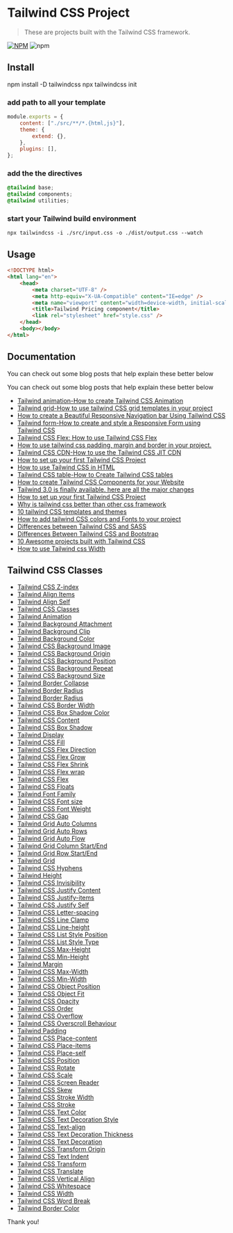 # Tailwind CSS Project

> These are projects built with the Tailwind CSS framework.

[![NPM](https://img.shields.io/npm/v/cdbreact.svg)](https://www.npmjs.com/package/cdbreact)
![npm](https://img.shields.io/npm/dm/cdbreact)

## Install

npm install -D tailwindcss
npx tailwindcss init

### add path to all your template

```jsx
module.exports = {
	content: ["./src/**/*.{html,js}"],
	theme: {
		extend: {},
	},
	plugins: [],
};
```

### add the the directives

```css
@tailwind base;
@tailwind components;
@tailwind utilities;
```

### start your Tailwind build environment

```
npx tailwindcss -i ./src/input.css -o ./dist/output.css --watch
```

## Usage

```html
<!DOCTYPE html>
<html lang="en">
	<head>
		<meta charset="UTF-8" />
		<meta http-equiv="X-UA-Compatible" content="IE=edge" />
		<meta name="viewport" content="width=device-width, initial-scale=1.0" />
		<title>Tailwind Pricing component</title>
		<link rel="stylesheet" href="style.css" />
	</head>
	<body></body>
</html>
```

## Documentation

You can check out some blog posts that help explain these better below

You can check out some blog posts that help explain these better below

- [Tailwind animation-How to create Tailwind CSS Animation](https://www.devwares.com/blog/create-animation-with-tailwind-css/)
- [Tailwind grid-How to use tailwind CSS grid templates in your project](https://www.devwares.com/blog/how-to-add-tailwind-css-grid-to-your-project/)
- [How to create a Beautiful Responsive Navigation bar Using Tailwind CSS](https://www.devwares.com/blog/how-to-create-a-beautiful-responsive-navbar-using-tailwind-css/)
- [Tailwind form-How to create and style a Responsive Form using Tailwind CSS](https://www.devwares.com/blog/how-to-create-and-style-a-responsive-form-using-tailwindcss/)
- [Tailwind CSS Flex: How to use Tailwind CSS Flex](https://www.devwares.com/blog/how-to-use-tailwind-css-flex/)
- [How to use tailwind css padding, margin and border in your project.](https://www.devwares.com/blog/how-to-use-tailwind-css-padding-margin-and-border-in-your-project/)
- [Tailwind CSS CDN-How to use the Tailwind CSS JIT CDN](https://www.devwares.com/blog/how-to-use-the-tailwind-css-JIT-CDN/)
- [How to set up your first Tailwind CSS Project](https://www.devwares.com/blog/setting-up-your-first-project-using-tailwind-css/)
- [How to use Tailwind CSS in HTML](https://www.devwares.com/blog/how-to-use-tailwind-css-in-HTML/)
- [Tailwind CSS table-How to Create Tailwind CSS tables](https://www.devwares.com/blog/how-to-create-tailwind-css-tables/)
- [How to create Tailwind CSS Components for your Website](https://www.devwares.com/blog/how-to-create-tailwind-css-components-for-your-website/)
- [Tailwind 3.0 is finally available. here are all the major changes](https://www.devwares.com/blog/tailwind-3.0-is-finally-out/)
- [How to set up your first Tailwind CSS Project](https://www.devwares.com/blog/setting-up-your-first-project-using-tailwind-css/)
- [Why is tailwind css better than other css framework](https://www.devwares.com/blog/why-tailwind-css-is-good/)
- [10 tailwind CSS templates and themes](https://www.devwares.com/blog/tailwind-css-10-templates-and-themes/)
- [How to add tailwind CSS colors and Fonts to your project](https://www.devwares.com/blog/how-to-add-tailwind-css-colors-and-fonts-to-your-project/)
- [Differences between Tailwind CSS and SASS](https://www.devwares.com/blog/differences-between-tailwind-css-and-sass/)
- [Differences Between Tailwind CSS and Bootstrap](https://www.devwares.com/blog/diffrences-between-tailwind-css-and-bootstrap/)
- [10 Awesome projects built with Tailwind CSS](https://www.devwares.com/blog/awesome-10-projects-built-with-tailwind/)
- [How to use Tailwind css Width](https://www.devwares.com/blog/Tailwind-width/)

## Tailwind CSS Classes
  - [Tailwind CSS Z-index](https://www.devwares.com/tailwindcss/classes/Z-index/)
  - [Tailwind Align Items](https://www.devwares.com/tailwindcss/classes/tailwind-align-items/)
  - [Tailwind Align Self](https://www.devwares.com/tailwindcss/classes/tailwind-align-self/)
  - [Tailwind CSS Classes](https://www.devwares.com/tailwindcss/classes/index/)
  - [Tailwind Animation](https://www.devwares.com/tailwindcss/classes/tailwind-animation/)
  - [Tailwind Background Attachment](https://www.devwares.com/tailwindcss/classes/tailwind-background-attachment/)
  - [Tailwind Background Clip](https://www.devwares.com/tailwindcss/classes/tailwind-background-clip/)
  - [Tailwind Background Color](https://www.devwares.com/tailwindcss/classes/tailwind-background-color/)
  - [Tailwind CSS Background Image](https://www.devwares.com/tailwindcss/classes/tailwind-background-image/)
  - [Tailwind CSS Background Origin](https://www.devwares.com/tailwindcss/classes/tailwind-background-origin/)
  - [Tailwind CSS Background Position](https://www.devwares.com/tailwindcss/classes/tailwind-background-position/)
  - [Tailwind CSS Background Repeat](https://www.devwares.com/tailwindcss/classes/tailwind-background-repeat/)
  - [Tailwind CSS Background Size](https://www.devwares.com/tailwindcss/classes/tailwind-background-size/)
  - [Tailwind Border Collapse](https://www.devwares.com/tailwindcss/classes/tailwind-border-collapse/)
  - [Tailwind Border Radius](https://www.devwares.com/tailwindcss/classes/tailwind-border-radius/)
  - [Tailwind Border Radius](https://www.devwares.com/tailwindcss/classes/tailwind-border-spacing/)
  - [Tailwind CSS Border Width](https://www.devwares.com/tailwindcss/classes/tailwind-border-width/)
  - [Tailwind CSS Box Shadow Color](https://www.devwares.com/tailwindcss/classes/tailwind-box-shadow-color/)
  - [Tailwind CSS Content](https://www.devwares.com/tailwindcss/classes/tailwind-content/)
  - [Tailwind CSS Box Shadow](https://www.devwares.com/tailwindcss/classes/tailwind-box-shadow/)
  - [Tailwind Display](https://www.devwares.com/tailwindcss/classes/tailwind-display/)
  - [Tailwind CSS Fill](https://www.devwares.com/tailwindcss/classes/tailwind-fill/)
  - [Tailwind CSS Flex Direction](https://www.devwares.com/tailwindcss/classes/tailwind-flex-direction/)
  - [Tailwind CSS Flex Grow](https://www.devwares.com/tailwindcss/classes/tailwind-flex-grow/)
  - [Tailwind CSS Flex Shrink](https://www.devwares.com/tailwindcss/classes/tailwind-flex-shrink/)
  - [Tailwind CSS Flex wrap](https://www.devwares.com/tailwindcss/classes/tailwind-flex-wrap/)
  - [Tailwind CSS Flex](https://www.devwares.com/tailwindcss/classes/tailwind-flex/)
  - [Tailwind CSS Floats](https://www.devwares.com/tailwindcss/classes/tailwind-floats/)
  - [Tailwind Font Family](https://www.devwares.com/tailwindcss/classes/tailwind-font-family/)
  - [Tailwind CSS Font size](https://www.devwares.com/tailwindcss/classes/tailwind-font-size/)
  - [Tailwind CSS Font Weight](https://www.devwares.com/tailwindcss/classes/tailwind-font-weight/)
  - [Tailwind CSS Gap](https://www.devwares.com/tailwindcss/classes/tailwind-gap/)
  - [Tailwind Grid Auto Columns](https://www.devwares.com/tailwindcss/classes/tailwind-grid-auto-columns/)
  - [Tailwind Grid Auto Rows](https://www.devwares.com/tailwindcss/classes/tailwind-grid-auto-rows/)
  - [Tailwind Grid Auto Flow](https://www.devwares.com/tailwindcss/classes/tailwind-grid-auto-flow/)
  - [Tailwind Grid Column Start/End](https://www.devwares.com/tailwindcss/classes/tailwind-grid-column/)
  - [Tailwind Grid Row Start/End](https://www.devwares.com/tailwindcss/classes/tailwind-grid-row/)
  - [Tailwind Grid](https://www.devwares.com/tailwindcss/classes/tailwind-grid/)
  - [Tailwind CSS Hyphens](https://www.devwares.com/tailwindcss/classes/tailwind-hyphens/)
  - [Tailwind Height](https://www.devwares.com/tailwindcss/classes/tailwind-height/)
  - [Tailwind CSS Invisibility](https://www.devwares.com/tailwindcss/classes/tailwind-invisible/)
  - [Tailwind CSS Justify Content](https://www.devwares.com/tailwindcss/classes/tailwind-justify-content/)
  - [Tailwind CSS Justify-items](https://www.devwares.com/tailwindcss/classes/tailwind-justify-items/)
  - [Tailwind CSS Justify Self](https://www.devwares.com/tailwindcss/classes/tailwind-justify-self/)
  - [Tailwind CSS Letter-spacing](https://www.devwares.com/tailwindcss/classes/tailwind-letter-spacing/)
  - [Tailwind CSS Line Clamp](https://www.devwares.com/tailwindcss/classes/tailwind-line-clamp/)
  - [Tailwind CSS Line-height](https://www.devwares.com/tailwindcss/classes/tailwind-lineheight/)
  - [Tailwind CSS List Style Position](https://www.devwares.com/tailwindcss/classes/tailwind-list-style-position/)
  - [Tailwind CSS List Style Type](https://www.devwares.com/tailwindcss/classes/tailwind-list-style-type/)
  - [Tailwind CSS Max-Height](https://www.devwares.com/tailwindcss/classes/tailwind-max-height/)
  - [Tailwind CSS Min-Height](https://www.devwares.com/tailwindcss/classes/tailwind-min-height/)
  - [Tailwind Margin](https://www.devwares.com/tailwindcss/classes/tailwind-margin/)
  - [Tailwind CSS Max-Width](https://www.devwares.com/tailwindcss/classes/tailwind-max-width/)
  - [Tailwind CSS Min-Width](https://www.devwares.com/tailwindcss/classes/tailwind-min-width/)
  - [Tailwind CSS Object Position](https://www.devwares.com/tailwindcss/classes/tailwind-object-positions/)
  - [Tailwind CSS Object Fit](https://www.devwares.com/tailwindcss/classes/tailwind-object-fit/)
  - [Tailwind CSS Opacity](https://www.devwares.com/tailwindcss/classes/tailwind-opacity/)
  - [Tailwind CSS Order](https://www.devwares.com/tailwindcss/classes/tailwind-order/)
  - [Tailwind CSS Overflow](https://www.devwares.com/tailwindcss/classes/tailwind-overflow/)
  - [Tailwind CSS Overscroll Behaviour](https://www.devwares.com/tailwindcss/classes/tailwind-overscroll-behaviour/)
  - [Tailwind Padding](https://www.devwares.com/tailwindcss/classes/tailwind-padding/)
  - [Tailwind CSS Place-content](https://www.devwares.com/tailwindcss/classes/tailwind-place-content/)
  - [Tailwind CSS Place-items](https://www.devwares.com/tailwindcss/classes/tailwind-place-items/)
  - [Tailwind CSS Place-self](https://www.devwares.com/tailwindcss/classes/tailwind-place-self/)
  - [Tailwind CSS Position](https://www.devwares.com/tailwindcss/classes/tailwind-position/)
  - [Tailwind CSS Rotate](https://www.devwares.com/tailwindcss/classes/tailwind-rotate/)
  - [Tailwind CSS Scale](https://www.devwares.com/tailwindcss/classes/tailwind-scale/)
  - [Tailwind CSS Screen Reader](https://www.devwares.com/tailwindcss/classes/tailwind-screen-readers/)
  - [Tailwind CSS Skew](https://www.devwares.com/tailwindcss/classes/tailwind-skew/)
  - [Tailwind CSS Stroke Width](https://www.devwares.com/tailwindcss/classes/tailwind-stroke-width/)
  - [Tailwind CSS Stroke](https://www.devwares.com/tailwindcss/classes/tailwind-stroke/)
  - [Tailwind CSS Text Color](https://www.devwares.com/tailwindcss/classes/tailwind-text-color/)
  - [Tailwind CSS Text Decoration Style](https://www.devwares.com/tailwindcss/classes/tailwind-text-decoration-style/)
  - [Tailwind CSS Text-align](https://www.devwares.com/tailwindcss/classes/tailwind-text-align/)
  - [Tailwind CSS Text Decoration Thickness](https://www.devwares.com/tailwindcss/classes/tailwind-text-decoration-thickness/)
  - [Tailwind CSS Text Decoration](https://www.devwares.com/tailwindcss/classes/tailwind-text-decoration/)
  - [Tailwind CSS Transform Origin](https://www.devwares.com/tailwindcss/classes/tailwind-transform-origin/)
  - [Tailwind CSS Text Indent](https://www.devwares.com/tailwindcss/classes/tailwind-text-indent/)
  - [Tailwind CSS Transform](https://www.devwares.com/tailwindcss/classes/tailwind-transform/)
  - [Tailwind CSS Translate](https://www.devwares.com/tailwindcss/classes/tailwind-translate/)
  - [Tailwind CSS Vertical Align](https://www.devwares.com/tailwindcss/classes/tailwind-vertical-align/)
  - [Tailwind CSS Whitespace](https://www.devwares.com/tailwindcss/classes/tailwind-whitespace/)
  - [Tailwind CSS Width](https://www.devwares.com/tailwindcss/classes/tailwind-width/)
  - [Tailwind CSS Word Break](https://www.devwares.com/tailwindcss/classes/tailwind-word-break/)
  - [Tailwind Border Color](https://www.devwares.com/tailwindcss/classes/tailwind-border-color/)

Thank you!
